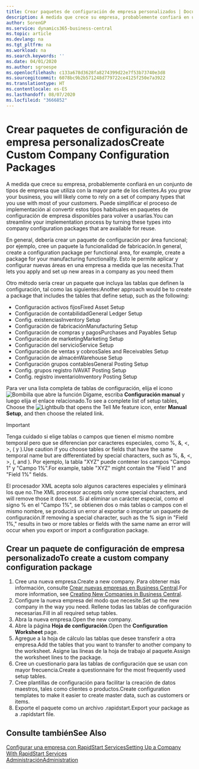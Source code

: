 ```yaml
---
title: Crear paquetes de configuración de empresa personalizados | Documentos de Microsoft
description: A medida que crece su empresa, probablemente confiará en un conjunto de tipos de empresa que utiliza con la mayor parte de los clientes. Puede simplificar el proceso de implementación al convertir estos tipos habituales en paquetes de configuración de empresa disponibles para volver a usarlas.
author: SorenGP
ms.service: dynamics365-business-central
ms.topic: article
ms.devlang: na
ms.tgt_pltfrm: na
ms.workload: na
ms.search.keywords: ''
ms.date: 04/01/2020
ms.author: sgroespe
ms.openlocfilehash: c133a678d3628fa8274399d22e7f53b73740e3d8
ms.sourcegitcommit: 6078bc9b2b571248d779722ce4125f250e7a3922
ms.translationtype: HT
ms.contentlocale: es-ES
ms.lasthandoff: 08/07/2020
ms.locfileid: "3666852"
---
```

# <a name="create-custom-company-configuration-packages"></a><span data-ttu-id="4632f-104">Crear paquetes de configuración de empresa personalizados</span><span class="sxs-lookup"><span data-stu-id="4632f-104">Create Custom Company Configuration Packages</span></span>
<span data-ttu-id="4632f-105">A medida que crece su empresa, probablemente confiará en un conjunto de tipos de empresa que utiliza con la mayor parte de los clientes.</span><span class="sxs-lookup"><span data-stu-id="4632f-105">As you grow your business, you will likely come to rely on a set of company types that you use with most of your customers.</span></span> <span data-ttu-id="4632f-106">Puede simplificar el proceso de implementación al convertir estos tipos habituales en paquetes de configuración de empresa disponibles para volver a usarlas.</span><span class="sxs-lookup"><span data-stu-id="4632f-106">You can streamline your implementation process by turning these types into company configuration packages that are available for reuse.</span></span>  

<span data-ttu-id="4632f-107">En general, debería crear un paquete de configuración por área funcional; por ejemplo, cree un paquete la funcionalidad de fabricación.</span><span class="sxs-lookup"><span data-stu-id="4632f-107">In general, create a configuration package per functional area, for example, create a package for your manufacturing functionality.</span></span> <span data-ttu-id="4632f-108">Esto le permite aplicar y configurar nuevas áreas en una empresa a medida que las necesita.</span><span class="sxs-lookup"><span data-stu-id="4632f-108">That lets you apply and set up new areas in a company as you need them</span></span>  

<span data-ttu-id="4632f-109">Otro método sería crear un paquete que incluya las tablas que definen la configuración, tal como las siguientes:</span><span class="sxs-lookup"><span data-stu-id="4632f-109">Another approach would be to create a package that includes the tables that define setup, such as the following:</span></span>  

-   <span data-ttu-id="4632f-110">Configuración activos fijos</span><span class="sxs-lookup"><span data-stu-id="4632f-110">Fixed Asset Setup</span></span>  
-   <span data-ttu-id="4632f-111">Configuración de contabilidad</span><span class="sxs-lookup"><span data-stu-id="4632f-111">General Ledger Setup</span></span>  
-   <span data-ttu-id="4632f-112">Config. existencias</span><span class="sxs-lookup"><span data-stu-id="4632f-112">Inventory Setup</span></span>  
-   <span data-ttu-id="4632f-113">Configuración de fabricación</span><span class="sxs-lookup"><span data-stu-id="4632f-113">Manufacturing Setup</span></span>  
-   <span data-ttu-id="4632f-114">Configuración de compras y pagos</span><span class="sxs-lookup"><span data-stu-id="4632f-114">Purchases and Payables Setup</span></span>  
-   <span data-ttu-id="4632f-115">Configuración de marketing</span><span class="sxs-lookup"><span data-stu-id="4632f-115">Marketing Setup</span></span>  
-   <span data-ttu-id="4632f-116">Configuración del servicio</span><span class="sxs-lookup"><span data-stu-id="4632f-116">Service Setup</span></span>  
-   <span data-ttu-id="4632f-117">Configuración de ventas y cobros</span><span class="sxs-lookup"><span data-stu-id="4632f-117">Sales and Receivables Setup</span></span>  
-   <span data-ttu-id="4632f-118">Configuración de almacén</span><span class="sxs-lookup"><span data-stu-id="4632f-118">Warehouse Setup</span></span>  
-   <span data-ttu-id="4632f-119">Configuración grupos contables</span><span class="sxs-lookup"><span data-stu-id="4632f-119">General Posting Setup</span></span>  
-   <span data-ttu-id="4632f-120">Config. grupos registro IVA</span><span class="sxs-lookup"><span data-stu-id="4632f-120">VAT Posting Setup</span></span>  
-   <span data-ttu-id="4632f-121">Config. registro inventario</span><span class="sxs-lookup"><span data-stu-id="4632f-121">Inventory Posting Setup</span></span>  

<span data-ttu-id="4632f-122">Para ver una lista completa de tablas de configuración, elija el icono ![Bombilla que abre la función Dígame](media/ui-search/search_small.png "Dígame qué desea hacer"), escriba **Configuración manual** y luego elija el enlace relacionado.</span><span class="sxs-lookup"><span data-stu-id="4632f-122">To see a complete list of setup tables, Choose the ![Lightbulb that opens the Tell Me feature](media/ui-search/search_small.png "Tell me what you want to do") icon, enter **Manual Setup**, and then choose the related link.</span></span>  

> [!IMPORTANT]
> <span data-ttu-id="4632f-123">Tenga cuidado si elige tablas o campos que tienen el mismo nombre temporal pero que se diferencian por caracteres especiales, como %, &, <, >, ( y ).</span><span class="sxs-lookup"><span data-stu-id="4632f-123">Use caution if you choose tables or fields that have the same temporal name but are differentiated by special characters, such as %, &, <, >, (, and ).</span></span> <span data-ttu-id="4632f-124">Por ejemplo, la tabla "XYZ" puede contener los campos "Campo 1" y "Campo 1%".</span><span class="sxs-lookup"><span data-stu-id="4632f-124">For example, table "XYZ" might contain the "Field 1" and "Field 1%" fields.</span></span>
>
> <span data-ttu-id="4632f-125">El procesador XML acepta solo algunos caracteres especiales y eliminará los que no.</span><span class="sxs-lookup"><span data-stu-id="4632f-125">The XML processor accepts only some special characters, and will remove those it does not.</span></span> <span data-ttu-id="4632f-126">Si al eliminar un carácter especial, como el signo % en el "Campo 1%", se obtienen dos o más tablas o campos con el mismo nombre, se producirá un error al exportar o importar un paquete de configuración.</span><span class="sxs-lookup"><span data-stu-id="4632f-126">If removing a special character, such as the % sign in "Field 1%," results in two or more tables or fields with the same name an error will occur when you export or import a configuration package.</span></span>

## <a name="to-create-a-custom-company-configuration-package"></a><span data-ttu-id="4632f-127">Crear un paquete de configuración de empresa personalizado</span><span class="sxs-lookup"><span data-stu-id="4632f-127">To create a custom company configuration package</span></span>  
1.  <span data-ttu-id="4632f-128">Cree una nueva empresa.</span><span class="sxs-lookup"><span data-stu-id="4632f-128">Create a new company.</span></span> <span data-ttu-id="4632f-129">Para obtener más información, consulte [Crear nuevas empresas en Business Central](about-new-company.md).</span><span class="sxs-lookup"><span data-stu-id="4632f-129">For more information, see [Creating New Companies in Business Central](about-new-company.md).</span></span>  
3.  <span data-ttu-id="4632f-130">Configure la nueva empresa del modo que necesite.</span><span class="sxs-lookup"><span data-stu-id="4632f-130">Set up the new company in the way you need.</span></span> <span data-ttu-id="4632f-131">Rellene todas las tablas de configuración necesarias.</span><span class="sxs-lookup"><span data-stu-id="4632f-131">Fill in all required setup tables.</span></span>  
4.  <span data-ttu-id="4632f-132">Abra la nueva empresa.</span><span class="sxs-lookup"><span data-stu-id="4632f-132">Open the new company.</span></span>
5. <span data-ttu-id="4632f-133">Abre la página **Hoja de configuración**.</span><span class="sxs-lookup"><span data-stu-id="4632f-133">Open the **Configuration Worksheet** page.</span></span>  
6.  <span data-ttu-id="4632f-134">Agregue a la hoja de cálculo las tablas que desee transferir a otra empresa.</span><span class="sxs-lookup"><span data-stu-id="4632f-134">Add the tables that you want to transfer to another company to the worksheet.</span></span> <span data-ttu-id="4632f-135">Asigne las líneas de la hoja de trabajo al paquete.</span><span class="sxs-lookup"><span data-stu-id="4632f-135">Assign the worksheet lines to the package.</span></span>  
7.  <span data-ttu-id="4632f-136">Cree un cuestionario para las tablas de configuración que se usan con mayor frecuencia.</span><span class="sxs-lookup"><span data-stu-id="4632f-136">Create a questionnaire for the most frequently used setup tables.</span></span>  
8.  <span data-ttu-id="4632f-137">Cree plantillas de configuración para facilitar la creación de datos maestros, tales como clientes o productos.</span><span class="sxs-lookup"><span data-stu-id="4632f-137">Create configuration templates to make it easier to create master data, such as customers or items.</span></span>  
9.  <span data-ttu-id="4632f-138">Exporte el paquete como un archivo .rapidstart.</span><span class="sxs-lookup"><span data-stu-id="4632f-138">Export your package as a .rapidstart file.</span></span>  

## <a name="see-also"></a><span data-ttu-id="4632f-139">Consulte también</span><span class="sxs-lookup"><span data-stu-id="4632f-139">See Also</span></span>  
[<span data-ttu-id="4632f-140">Configurar una empresa con RapidStart Services</span><span class="sxs-lookup"><span data-stu-id="4632f-140">Setting Up a Company With RapidStart Services</span></span>](admin-set-up-a-company-with-rapidstart.md)  
[<span data-ttu-id="4632f-141">Administración</span><span class="sxs-lookup"><span data-stu-id="4632f-141">Administration</span></span>](admin-setup-and-administration.md)
